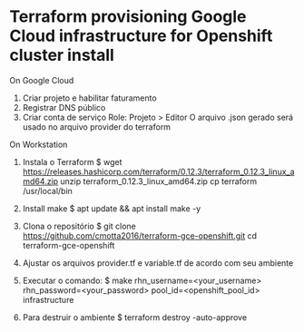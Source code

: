# Terraform provisioning Google Cloud infrastructure for Openshift cluster install
On Google Cloud

1. Criar projeto e habilitar faturamento
2. Registrar DNS público
3. Criar conta de serviço Role: Projeto > Editor O arquivo .json gerado será usado no arquivo provider do terraform

On Workstation
1. Instala o Terraform 
$ wget https://releases.hashicorp.com/terraform/0.12.3/terraform_0.12.3_linux_amd64.zip unzip terraform_0.12.3_linux_amd64.zip cp terraform /usr/local/bin

2. Install make 
$ apt update && apt install make -y

3. Clona o repositório 
$ git clone https://github.com/cmotta2016/terraform-gce-openshift.git cd terraform-gce-openshift

4. Ajustar os arquivos provider.tf e variable.tf de acordo com seu ambiente

5. Executar o comando:
$  make rhn_username=<your_username> rhn_password=<your_password> pool_id=<openshift_pool_id> infrastructure

6. Para destruir o ambiente 
$ terraform destroy -auto-approve
